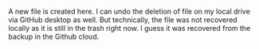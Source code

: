 A new file is created here.
I can undo the deletion of file on my local drive via GitHub desktop as well. But technically, the file was not recovered locally as it is still in the trash right now. I guess it was recovered from the backup in the Github cloud.